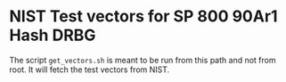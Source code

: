 # NIST Test vectors for SP 800 90Ar1 Hash DRBG

The script `get_vectors.sh` is meant to be run from this path and not from
root. It will fetch the test vectors from NIST.
